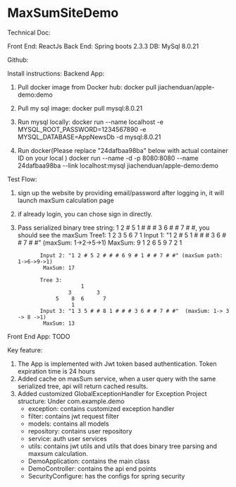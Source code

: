# MaxSumSiteDemo

Technical Doc:

Front End: ReactJs
Back End: Spring boots 2.3.3
DB: MySql 8.0.21

Github:

Install instructions:
Backend App:
1. Pull docker image from Docker hub:
    docker pull jiachenduan/apple-demo:demo

2. Pull my sql image:
    docker pull mysql:8.0.21

3. Run mysql locally:
    docker run --name localhost -e MYSQL_ROOT_PASSWORD=1234567890 -e MYSQL_DATABASE=AppNewsDb -d mysql:8.0.21

4. Run docker(Please replace "24dafbaa98ba" below with actual container ID on your local )
    docker run --name -d -p 8080:8080 --name 24dafbaa98ba --link localhost:mysql jiachenduan/apple-demo:demo

Test Flow:
1. sign up the website by providing email/password after logging in, it will launch maxSum calculation page
2. if already login, you can chose sign in directly.
3. Pass serialized binary tree string: 1 2 # 5 1 # # # 3 6 # # 7 # #, you should see the maxSum
              Tree1:
                             1
                          2         3
                             5    6   7
                           1
              Input 1: "1 2 # 5 1 # # # 3 6 # # 7 # #" (maxSum: 1->2->5->1)
              MaxSum: 9
                                1
                          2         6
                             5    9     7
                           2        1

              Input 2: "1 2 # 5 2 # # # 6 9 # 1 # # 7 # #" (maxSum path: 1->6->9->1)
               MaxSum: 17

              Tree 3:
                           1
                       3        3
                   5    8  6      7
                        1
              Input 3: "1 3 5 # # 8 1 # # # 3 6 # # 7 # #"  (maxSum: 1-> 3 -> 8 ->1)
               MaxSum: 13
Front End App:
TODO

Key feature:
1. The App is implemented with Jwt token based authentication. Token expiration time is 24 hours
2. Added cache on masSum service, when a user query with the same serialized tree, api will return cached results.
3. Added customized GlobalExceptionHandler for Exception
Project structure:
Under com.example.demo
    - exception: contains customized exception handler
    - filter: contains jwt request filter
    - models: contains all models
    - repository: contains user repository
    - service: auth user services
    - utils: contains jwt utils and utils that does binary tree parsing and maxsum calculation.
    - DemoApplication: contains the main class
    - DemoController: contains the api end points
    - SecurityConfigure: has the configs for spring security